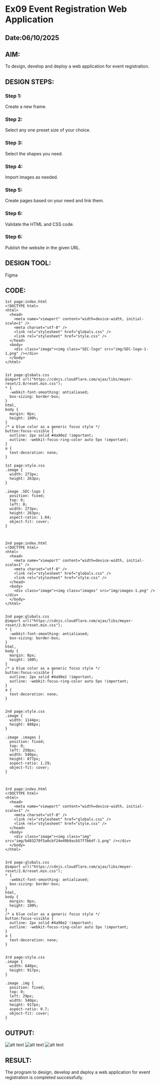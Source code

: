 # Ex09 Event Registration Web Application
## Date:06/10/2025

## AIM:
To design, develop and deploy a web application for event registration.

## DESIGN STEPS:

### Step 1:
Create a new frame.

### Step 2:
Select any one preset size of your choice.

### Step 3:
Select the shapes you need.

### Step 4:
Import images as needed.

### Step 5:
Create pages based on your need and link them.

### Step 6:

Validate the HTML and CSS code.

### Step 6:

Publish the website in the given URL.

## DESIGN TOOL:
Figma

## CODE:
```
1st page:index.html
<!DOCTYPE html>
<html>
  <head>
    <meta name="viewport" content="width=device-width, initial-scale=1" />
    <meta charset="utf-8" />
    <link rel="stylesheet" href="globals.css" />
    <link rel="stylesheet" href="style.css" />
  </head>
  <body>
    <div class="image"><img class="SEC-logo" src="img/SEC-logo-1-1.png" /></div>
  </body>
</html>


1st page:globals.css
@import url("https://cdnjs.cloudflare.com/ajax/libs/meyer-reset/2.0/reset.min.css");
* {
  -webkit-font-smoothing: antialiased;
  box-sizing: border-box;
}
html,
body {
  margin: 0px;
  height: 100%;
}
/* a blue color as a generic focus style */
button:focus-visible {
  outline: 2px solid #4a90e2 !important;
  outline: -webkit-focus-ring-color auto 5px !important;
}
a {
  text-decoration: none;
}

1st page:style.css
.image {
  width: 273px;
  height: 263px;
}

.image .SEC-logo {
  position: fixed;
  top: 0;
  left: 0;
  width: 273px;
  height: 263px;
  aspect-ratio: 1.04;
  object-fit: cover;
}



2nd page:index.html
<!DOCTYPE html>
<html>
  <head>
    <meta name="viewport" content="width=device-width, initial-scale=1" />
    <meta charset="utf-8" />
    <link rel="stylesheet" href="globals.css" />
    <link rel="stylesheet" href="style.css" />
  </head>
  <body>
    <div class="image"><img class="images" src="img/images-1.png" /></div>
  </body>
</html>


2nd page:globals.css
@import url("https://cdnjs.cloudflare.com/ajax/libs/meyer-reset/2.0/reset.min.css");
* {
  -webkit-font-smoothing: antialiased;
  box-sizing: border-box;
}
html,
body {
  margin: 0px;
  height: 100%;
}
/* a blue color as a generic focus style */
button:focus-visible {
  outline: 2px solid #4a90e2 !important;
  outline: -webkit-focus-ring-color auto 5px !important;
}
a {
  text-decoration: none;
}


2nd page:style.css
.image {
  width: 1144px;
  height: 886px;
}

.image .images {
  position: fixed;
  top: 0;
  left: 258px;
  width: 540px;
  height: 877px;
  aspect-ratio: 1.29;
  object-fit: cover;
}



3rd page:index.html
<!DOCTYPE html>
<html>
  <head>
    <meta name="viewport" content="width=device-width, initial-scale=1" />
    <meta charset="utf-8" />
    <link rel="stylesheet" href="globals.css" />
    <link rel="stylesheet" href="style.css" />
  </head>
  <body>
    <div class="image"><img class="img" src="img/bd83270f5a0cbf24e49b9acb57f7b6df-1.png" /></div>
  </body>
</html>


3rd page:globals.css
@import url("https://cdnjs.cloudflare.com/ajax/libs/meyer-reset/2.0/reset.min.css");
* {
  -webkit-font-smoothing: antialiased;
  box-sizing: border-box;
}
html,
body {
  margin: 0px;
  height: 100%;
}
/* a blue color as a generic focus style */
button:focus-visible {
  outline: 2px solid #4a90e2 !important;
  outline: -webkit-focus-ring-color auto 5px !important;
}
a {
  text-decoration: none;
}


3rd page:style.css
.image {
  width: 640px;
  height: 917px;
}

.image .img {
  position: fixed;
  top: 0;
  left: 29px;
  width: 540px;
  height: 917px;
  aspect-ratio: 0.7;
  object-fit: cover;
}
```

## OUTPUT:
![alt text](<Screenshot 2025-10-06 231502.png>)
![alt text](<Screenshot 2025-10-06 231606.png>)
![alt text](<Screenshot 2025-10-06 231638.png>)

## RESULT:
The program to design, develop and deploy a web application for event registration is completed successfully.
